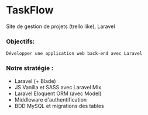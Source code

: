 []() 

# TaskFlow
Site de gestion de projets (trello like), Laravel

### Objectifs:

    Développer une application web back-end avec Laravel
    
### Notre stratégie :

 * Laravel (+ Blade)
 * JS Vanilla et SASS avec Laravel Mix
 * Laravel Eloquent ORM (avec Model)
 * Middleware d'authentification
 * BDD MySQL et migrations des tables

